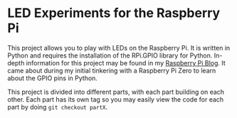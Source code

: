 # LED Experiments for the Raspberry Pi

This project allows you to play with LEDs on the Raspberry Pi. It is
written in Python and requires the installation of the RPi.GPIO library
for Python. In-depth information for this project may be found in my
[Raspberry Pi Blog](https://blogs.mypals.org/pi/). It came about during
my initial tinkering with a Raspberry Pi Zero to learn about the GPIO
pins in Python.

This project is divided into different parts, with each part building on
each other. Each part has its own tag so you may easily view the code
for each part by doing `git checkout partX`.
